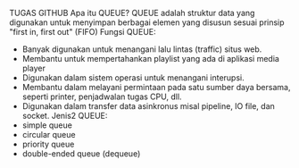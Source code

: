 TUGAS GITHUB
Apa itu QUEUE?
QUEUE adalah struktur data yang digunakan untuk menyimpan berbagai elemen yang disusun sesuai prinsip "first in, first out" (FIFO)
Fungsi QUEUE:
- Banyak digunakan untuk menangani lalu lintas (traffic) situs web.
- Membantu untuk mempertahankan playlist yang ada di aplikasi media player
- Digunakan dalam sistem operasi untuk menangani interupsi.
- Membantu dalam melayani permintaan pada satu sumber daya
bersama, seperti printer, penjadwalan tugas CPU, dll.
- Digunakan dalam transfer data asinkronus misal pipeline, IO file, dan
socket.
Jenis2 QUEUE:
- simple queue
- circular queue
- priority queue
- double-ended queue (dequeue)

